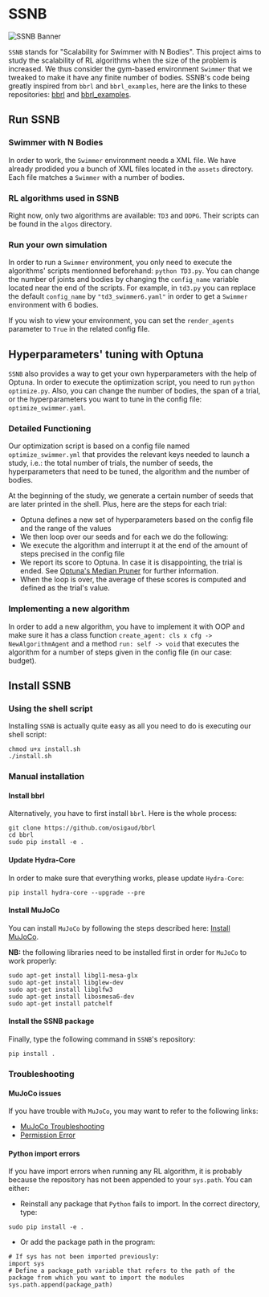 # SSNB

![SSNB Banner](https://github.com/PaulTiberiu/SSNB/blob/main/SSNB.png)

`SSNB` stands for "Scalability for Swimmer with N Bodies". This project aims to study the scalability of RL algorithms when the size of the problem is increased. We thus consider the gym-based environment `Swimmer` that we tweaked to make it have any finite number of bodies. SSNB's code being greatly inspired from `bbrl` and `bbrl_examples`, here are the links to these repositories: [bbrl](https://github.com/osigaud/bbrl) and [bbrl_examples](https://github.com/osigaud/bbrl_examples).


## Run SSNB

### Swimmer with N Bodies

In order to work, the `Swimmer` environment needs a XML file. We have already prodided you a bunch of XML files located in the `assets` directory. Each file matches a `Swimmer` with a number of bodies.


### RL algorithms used in SSNB

Right now, only two algorithms are available: `TD3` and `DDPG`. Their scripts can be found in the `algos` directory.


### Run your own simulation

In order to run a `Swimmer` environment, you only need to execute the algorithms' scripts mentionned beforehand: `python TD3.py`. You can change the number of joints and bodies by changing the `config_name` variable located near the end of the scripts. For example, in `td3.py` you can replace the default `config_name` by `"td3_swimmer6.yaml"` in order to get a `Swimmer` environment with 6 bodies.

If you wish to view your environment, you can set the `render_agents` parameter to `True` in the related config file.


## Hyperparameters' tuning with Optuna

`SSNB` also provides a way to get your own hyperparameters with the help of Optuna. In order to execute the optimization script, you need to run `python optimize.py`. Also, you can change the number of bodies, the span of a trial, or the hyperparameters you want to tune in the config file: `optimize_swimmer.yaml`.


### Detailed Functioning

Our optimization script is based on a config file named `optimize_swimmer.yml` that provides the relevant keys needed to launch a study, i.e.: the total number of trials, the number of seeds, the hyperparameters that need to be tuned, the algorithm and the number of bodies.

At the beginning of the study, we generate a certain number of seeds that are later printed in the shell. Plus, here are the steps for each trial:
- Optuna defines a new set of hyperparameters based on the config file and the range of the values
- We then loop over our seeds and for each we do the following:
- We execute the algorithm and interrupt it at the end of the amount of steps precised in the config file
- We report its score to Optuna. In case it is disappointing, the trial is ended. See [Optuna's Median Pruner](https://optuna.readthedocs.io/en/stable/reference/generated/optuna.pruners.MedianPruner.html) for further information.
- When the loop is over, the average of these scores is computed and defined as the trial's value.


### Implementing a new algorithm

In order to add a new algorithm, you have to implement it with OOP and make sure it has a class function `create_agent: cls x cfg -> NewAlgorithmAgent` and a method `run: self -> void` that executes the algorithm for a number of steps given in the config file (in our case: budget).


## Install SSNB

### Using the shell script

Installing `SSNB` is actually quite easy as all you need to do is executing our shell script:
```
chmod u+x install.sh
./install.sh
```


### Manual installation

#### Install bbrl

Alternatively, you have to first install `bbrl`. Here is the whole process:
```
git clone https://github.com/osigaud/bbrl
cd bbrl
sudo pip install -e .
```


#### Update Hydra-Core

In order to make sure that everything works, please update `Hydra-Core`:
```
pip install hydra-core --upgrade --pre
```


#### Install MuJoCo

You can install `MuJoCo` by following the steps described here: [Install MuJoCo](https://github.com/openai/mujoco-py#install-mujoco).

**NB:** the following libraries need to be installed first in order for `MuJoCo` to work properly:
```
sudo apt-get install libgl1-mesa-glx
sudo apt-get install libglew-dev
sudo apt-get install libglfw3
sudo apt-get install libosmesa6-dev
sudo apt-get install patchelf
```


#### Install the SSNB package

Finally, type the following command in `SSNB`'s repository:
```
pip install .
```


### Troubleshooting

#### MuJoCo issues

If you have trouble with `MuJoCo`, you may want to refer to the following links:
- [MuJoCo Troubleshooting](https://github.com/openai/mujoco-py#troubleshooting)
- [Permission Error](https://github.com/openai/mujoco-py/issues/351)


#### Python import errors

If you have import errors when running any RL algorithm, it is probably because the repository has not been appended to your `sys.path`. You can either:

- Reinstall any package that `Python` fails to import. In the correct directory, type:
```
sudo pip install -e .
```

- Or add the package path in the program:
```
# If sys has not been imported previously:
import sys
# Define a package_path variable that refers to the path of the package from which you want to import the modules
sys.path.append(package_path)
```
